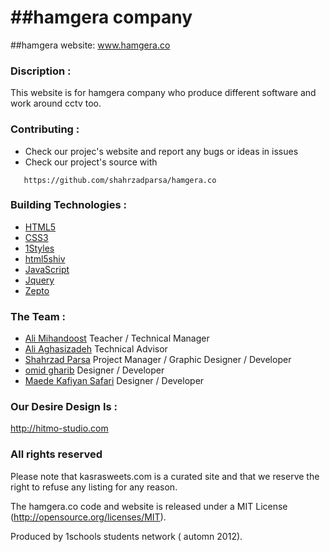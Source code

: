 ##hamgera company
====================================
##hamgera website: www.hamgera.co
### Discription :
This website is for hamgera company who produce different software and work around cctv too.

### Contributing :
* Check our projec's website and report any bugs or ideas in issues
* Check our project's source with
```
   https://github.com/shahrzadparsa/hamgera.co
```

### Building Technologies :
* [HTML5](http://ali.md/wiki/html5)
* [CSS3](http://ali.md/css3ref)
* [1Styles](http://ali.md/1styles)
* [html5shiv](http://ali.md/html5shiv)
* [JavaScript](http://ali.md/wiki/javascript)
* [Jquery](http://ali.md/js/jguery)
* [Zepto](http://ali.md/js/zepto)


### The Team :
* [Ali Mihandoost](http://github.com/alimd) Teacher / Technical Manager
* [Ali Aghasizadeh](http://github.com/aligh) Technical Advisor
* [Shahrzad Parsa](https://github.com/SharzadParsa) Project Manager / Graphic Designer / Developer
* [omid gharib](https://github.com/omidgharib) Designer / Developer
* [Maede Kafiyan Safari](https://github.com/m-kafiyan) Designer / Developer


### Our Desire Design Is :
http://hitmo-studio.com


### All rights reserved
Please note that kasrasweets.com is a curated site and that we reserve the right to refuse any listing for any reason.

The hamgera.co code and website is released under a MIT License (http://opensource.org/licenses/MIT).

Produced by 1schools students network ( automn 2012).